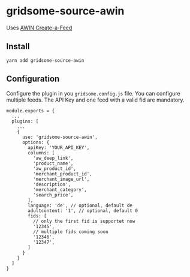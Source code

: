 # gridsome-source-awin

Uses [AWIN Create-a-Feed](https://wiki.awin.com/index.php/Downloading_feeds_using_Create-a-Feed)


## Install

```
yarn add gridsome-source-awin
```

## Configuration

Configure the plugin in you `gridsome.config.js` file. You can configure multiple feeds. The API Key and one feed with a valid fid are mandatory.

```
module.exports = {
  ...
  plugins: [
    ...
    {
      use: 'gridsome-source-awin',
      options: {
        apiKey: 'YOUR_API_KEY',
        columns: [
          'aw_deep_link',
          'product_name',
          'aw_product_id',
          'merchant_product_id',
          'merchant_image_url',
          'description',
          'merchant_category',
          'search_price',
        ],
        language: 'de', // optional, default de
        adultcontent: '1', // optional, default 0
        fids: [
          // only the first fid is supportet now
          '12345', 
          // multiple fids coming soon
          '12346', 
          '12347',
        ]
      }
    }
  ]
}
```